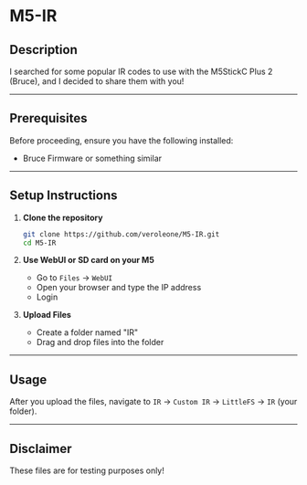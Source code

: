 # M5-IR

## Description
I searched for some popular IR codes to use with the M5StickC Plus 2 (Bruce), and I decided to share them with you!

---

## Prerequisites
Before proceeding, ensure you have the following installed:
- Bruce Firmware or something similar

---

## Setup Instructions

1. **Clone the repository**
   ```bash
   git clone https://github.com/veroleone/M5-IR.git
   cd M5-IR
   ```

2. **Use WebUI or SD card on your M5**
   - Go to `Files` -> `WebUI`
   - Open your browser and type the IP address
   - Login

3. **Upload Files**
   - Create a folder named "IR"
   - Drag and drop files into the folder

---

## Usage
After you upload the files, navigate to `IR` -> `Custom IR` -> `LittleFS` -> `IR` (your folder).

---

## Disclaimer
These files are for testing purposes only!
